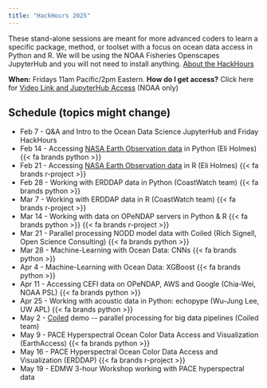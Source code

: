 ```yaml
---
title: "HackHours 2025"
---
```


These stand-alone sessions are meant for more advanced coders to learn a specific package, method, or toolset with a focus on ocean data access in Python and R. We will be using the NOAA Fisheries Openscapes JupyterHub and you will not need to install anything.  [About the HackHours](https://nmfs-opensci.github.io/NOAAHackDays/content/hackhours.html)

**When:** Fridays 11am Pacific/2pm Eastern. **How do I get access?** Click here for [Video Link and JupyterHub Access](https://docs.google.com/document/d/15Wu28DGDKNsdQmW5yuFd3JJuUSn91HFxCEb3dqPxYcs/edit?usp=sharing) (NOAA only)

## Schedule (topics might change)

* Feb 7 - Q&A and Intro to the Ocean Data Science JupyterHub and Friday HackHours
* Feb 14 - Accessing [NASA Earth Observation data](https://www.earthdata.nasa.gov/) in Python (Eli Holmes) {{< fa brands python >}} 
* Feb 21 - Accessing [NASA Earth Observation data](https://www.earthdata.nasa.gov/) in R (Eli Holmes) {{< fa brands r-project >}} 
* Feb 28 - Working with ERDDAP data in Python (CoastWatch team) {{< fa brands python >}} 
* Mar 7 - Working with ERDDAP data in R (CoastWatch team) {{< fa brands r-project >}} 
* Mar 14 - Working with data on OPeNDAP servers in Python & R {{< fa brands python >}} {{< fa brands r-project >}}
* Mar 21 - Parallel processing NODD model data with Coiled (Rich Signell, Open Science Consulting) {{< fa brands python >}} 
* Mar 28 - Machine-Learning with Ocean Data: CNNs {{< fa brands python >}} 
* Apr 4 - Machine-Learning with Ocean Data: XGBoost {{< fa brands python >}} 
* Apr 11 - Accessing CEFI data on OPeNDAP, AWS and Google (Chia-Wei, NOAA PSL) {{< fa brands python >}} 
* Apr 25 - Working with acoustic data in Python: echopype (Wu-Jung Lee, UW APL) {{< fa brands python >}} 
* May 2 - [Coiled](https://www.coiled.io/) demo -- parallel processing for big data pipelines (Coiled team)
* May 9 - PACE Hyperspectral Ocean Color Data Access and Visualization (EarthAccess) {{< fa brands python >}} 
* May 16 - PACE Hyperspectral Ocean Color Data Access and Visualization (ERDDAP) {{< fa brands r-project >}} 
* May 19 - EDMW 3-hour Workshop working with PACE hyperspectral data
